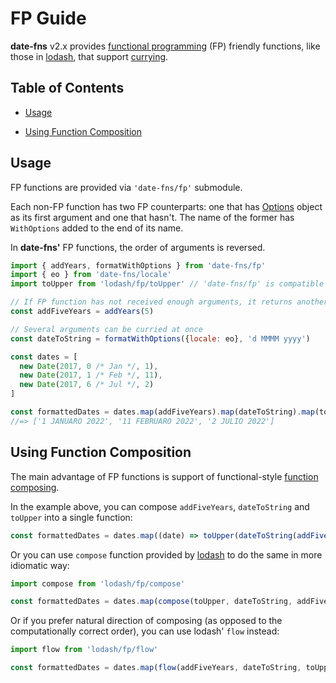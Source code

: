 # FP Guide

**date-fns** v2.x provides [functional programming](https://en.wikipedia.org/wiki/Functional_programming) (FP)
friendly functions, like those in [lodash](https://github.com/lodash/lodash/wiki/FP-Guide),
that support [currying](https://en.wikipedia.org/wiki/Currying).

## Table of Contents

- [Usage](#usage)

- [Using Function Composition](#using-function-composition)

## Usage

FP functions are provided via `'date-fns/fp'` submodule.

Each non-FP function has two FP counterparts: one that has [Options](https://date-fns.org/docs/Options) object as its first argument
and one that hasn't. The name of the former has `WithOptions` added to the end of its name.

In **date-fns'** FP functions, the order of arguments is reversed.

```javascript
import { addYears, formatWithOptions } from 'date-fns/fp'
import { eo } from 'date-fns/locale'
import toUpper from 'lodash/fp/toUpper' // 'date-fns/fp' is compatible with 'lodash/fp'!

// If FP function has not received enough arguments, it returns another function
const addFiveYears = addYears(5)

// Several arguments can be curried at once
const dateToString = formatWithOptions({locale: eo}, 'd MMMM yyyy')

const dates = [
  new Date(2017, 0 /* Jan */, 1),
  new Date(2017, 1 /* Feb */, 11),
  new Date(2017, 6 /* Jul */, 2)
]

const formattedDates = dates.map(addFiveYears).map(dateToString).map(toUpper)
//=> ['1 JANUARO 2022', '11 FEBRUARO 2022', '2 JULIO 2022']
```

## Using Function Composition

The main advantage of FP functions is support of functional-style
[function composing](https://medium.com/making-internets/why-using-chain-is-a-mistake-9bc1f80d51ba).

In the example above, you can compose `addFiveYears`, `dateToString` and `toUpper` into a single function:

```javascript
const formattedDates = dates.map((date) => toUpper(dateToString(addFiveYears(date))))
```

Or you can use `compose` function provided by [lodash](https://lodash.com) to do the same in more idiomatic way:

```javascript
import compose from 'lodash/fp/compose'

const formattedDates = dates.map(compose(toUpper, dateToString, addFiveYears))
```

Or if you prefer natural direction of composing (as opposed to the computationally correct order),
you can use lodash' `flow` instead:

```javascript
import flow from 'lodash/fp/flow'

const formattedDates = dates.map(flow(addFiveYears, dateToString, toUpper))
```